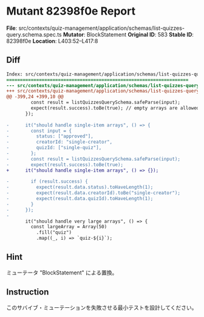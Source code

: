 # Mutant 82398f0e Report

**File**: src/contexts/quiz-management/application/schemas/list-quizzes-query.schema.spec.ts
**Mutator**: BlockStatement
**Original ID**: 583
**Stable ID**: 82398f0e
**Location**: L403:52–L417:8

## Diff

```diff
Index: src/contexts/quiz-management/application/schemas/list-quizzes-query.schema.spec.ts
===================================================================
--- src/contexts/quiz-management/application/schemas/list-quizzes-query.schema.spec.ts	original
+++ src/contexts/quiz-management/application/schemas/list-quizzes-query.schema.spec.ts	mutated #583
@@ -399,24 +399,10 @@
         const result = listQuizzesQuerySchema.safeParse(input);
         expect(result.success).toBe(true); // empty arrays are allowed, status will use default
       });
 
-      it("should handle single-item arrays", () => {
-        const input = {
-          status: ["approved"],
-          creatorId: "single-creator",
-          quizId: ["single-quiz"],
-        };
-        const result = listQuizzesQuerySchema.safeParse(input);
-        expect(result.success).toBe(true);
+      it("should handle single-item arrays", () => {});
 
-        if (result.success) {
-          expect(result.data.status).toHaveLength(1);
-          expect(result.data.creatorId).toBe("single-creator");
-          expect(result.data.quizId).toHaveLength(1);
-        }
-      });
-
       it("should handle very large arrays", () => {
         const largeArray = Array(50)
           .fill("quiz")
           .map((_, i) => `quiz-${i}`);
```

## Hint

ミューテータ "BlockStatement" による置換。

## Instruction

このサバイブ・ミューテーションを失敗させる最小テストを設計してください。
